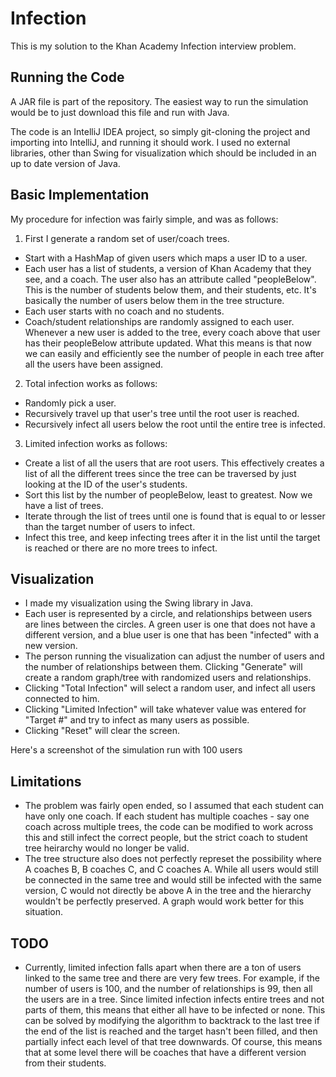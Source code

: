 # Infection

This is my solution to the Khan Academy Infection interview problem.

## Running the Code

A JAR file is part of the repository. The easiest way to run the simulation would be to just download this file and run with Java.

The code is an IntelliJ IDEA project, so simply git-cloning the project and importing into IntelliJ, and running it should work. I used no external libraries, other than Swing for visualization which should be included in an up to date version of Java.

## Basic Implementation

My procedure for infection was fairly simple, and was as follows:

1. First I generate a random set of user/coach trees.
  * Start with a HashMap of given users which maps a user ID to a user.
  * Each user has a list of students, a version of Khan Academy that they see, and a coach. The user also has an attribute called "peopleBelow". This is the number of students below them, and their students, etc. It's basically the number of users below them in the tree structure.
  * Each user starts with no coach and no students.
  * Coach/student relationships are randomly assigned to each user. Whenever a new user is added to the tree, every coach above that user has their peopleBelow attribute updated. What this means is that now we can easily and efficiently see the number of people in each tree after all the users have been assigned.
2. Total infection works as follows:
  * Randomly pick a user.
  * Recursively travel up that user's tree until the root user is reached.
  * Recursively infect all users below the root until the entire tree is infected.
3. Limited infection works as follows:
  * Create a list of all the users that are root users. This effectively creates a list of all the different trees since the tree can be traversed by just looking at the ID of the user's students.
  * Sort this list by the number of peopleBelow, least to greatest. Now we have a list of trees.
  * Iterate through the list of trees until one is found that is equal to or lesser than the target number of users to infect.
  * Infect this tree, and keep infecting trees after it in the list until the target is reached or there are no more trees to infect.

## Visualization
* I made my visualization using the Swing library in Java.
* Each user is represented by a circle, and relationships between users are lines between the circles. A green user is one that does not have a different version, and a blue user is one that has been "infected" with a new version.
* The person running the visualization can adjust the number of users and the number of relationships between them. Clicking "Generate" will create a random graph/tree with randomized users and relationships.
* Clicking "Total Infection" will select a random user, and infect all users connected to him.
* Clicking "Limited Infection" will take whatever value was entered for "Target #" and try to infect as many users as possible.
* Clicking "Reset" will clear the screen.

Here's a screenshot of the simulation run with 100 users

## Limitations
* The problem was fairly open ended, so I assumed that each student can have only one coach. If each student has multiple coaches - say one coach across multiple trees, the code can be modified to work across this and still infect the correct people, but the strict coach to student tree heirarchy would no longer be valid.
* The tree structure also does not perfectly represet the possibility where A coaches B, B coaches C, and C coaches A. While all users would still be connected in the same tree and would still be infected with the same version, C would not directly be above A in the tree and the hierarchy wouldn't be perfectly preserved. A graph would work better for this situation.

## TODO
* Currently, limited infection falls apart when there are a ton of users linked to the same tree and there are very few trees. For example, if the number of users is 100, and the number of relationships is 99, then all the users are in a tree. Since limited infection infects entire trees and not parts of them, this means that either all have to be infected or none. This can be solved by modifying the algorithm to backtrack to the last tree if the end of the list is reached and the target hasn't been filled, and then partially infect each level of that tree downwards. Of course, this means that at some level there will be coaches that have a different version from their students.
